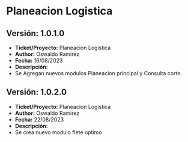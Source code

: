 # Planeacion Logistica

## Versión: 1.0.1.0

- __Ticket/Proyecto:__ Planeacion Logistica
- __Author:__ Oswaldo Ramirez
- __Fecha:__ 16/08/2023
- __Descripción:__
 - Se Agregan nuevos modulos Planeacion principal y Consulta corte.
 
## Versión: 1.0.2.0

- __Ticket/Proyecto:__ Planeacion Logistica
- __Author:__ Oswaldo Ramirez
- __Fecha:__ 22/08/2023
- __Descripción:__
 - Se crea nuevo modulo flete optimo
